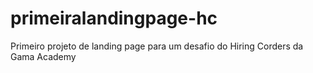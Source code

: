 # primeiralandingpage-hc
Primeiro projeto de landing page para um desafio do Hiring Corders da Gama Academy

